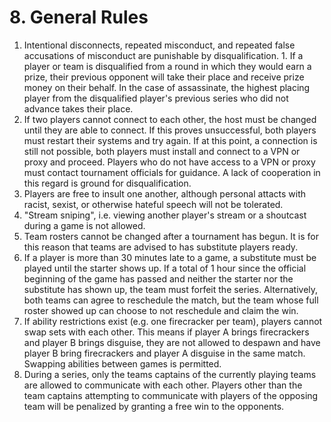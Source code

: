 # 8. General Rules

1. Intentional disconnects, repeated misconduct, and repeated false accusations of misconduct are punishable by disqualification. 1. If a player or team is disqualified from a round in which they would earn a prize, their previous opponent will take their place and receive prize money on their behalf.  In the case of assassinate, the highest placing player from the disqualified player's previous series who did not advance takes their place.
2. If two players cannot connect to each other, the host must be changed until they are able to connect. If this proves unsuccessful, both players must restart their systems and try again. If at this point, a connection is still not possible, both players must install and connect to a VPN or proxy and proceed. Players who do not have access to a VPN or proxy must contact tournament officials for guidance. A lack of cooperation in this regard is ground for disqualification.
3. Players are free to insult one another, although personal attacts with racist, sexist, or otherwise hateful speech will not be tolerated.
4. "Stream sniping", i.e. viewing another player's stream or a shoutcast during a game is not allowed.
5. Team rosters cannot be changed after a tournament has begun. It is for this reason that teams are advised to has substitute players ready.
6. If a player is more than 30 minutes late to a game, a substitute must be played until the starter shows up. If a total of 1 hour since the official beginning of the game has passed and neither the starter nor the substitute has shown up, the team must forfeit the series. Alternatively, both teams can agree to reschedule the match, but the team whose full roster showed up can choose to not reschedule and claim the win.
7. If ability restrictions exist \(e.g. one firecracker per team\), players cannot swap sets with each other. This means if player A brings firecrackers and player B brings disguise, they are not allowed to despawn and have player B bring firecrackers and player A disguise in the same match. Swapping abilities between games is permitted.
8. During a series, only the teams captains of the currently playing teams are allowed to communicate with each other. Players other than the team captains attempting to communicate with players of the opposing team will be penalized by granting a free win to the opponents.


